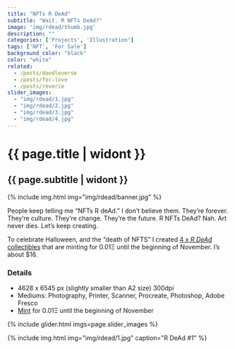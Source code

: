 ```yaml
---
title: "NFTs R DeAd"
subtitle: "Wait. R NFTs DeAd?"
image: 'img/rdead/thumb.jpg'
description: ""
categories: ['Projects', 'Illustration']
tags: ['NFT', 'For Sale']
background_color: "black"
color: "white"
related:
  - /posts/doodleverse
  - /posts/for-love
  - /posts/reverie
slider_images:
  - "img/rdead/1.jpg"
  - "img/rdead/2.jpg"
  - "img/rdead/3.jpg"
  - "img/rdead/4.jpg"
---
```

# {{ page.title | widont }}
## {{ page.subtitle | widont }}

{% include img.html img="img/rdead/banner.jpg" %}

People keep telling me “NFTs R deAd.” I don’t believe them. They’re forever. They’re culture. They’re change. They’re the future. R NFTs DeAd? Nah. Art never dies. Let’s keep creating.

To celebrate Halloween, and the “death of NFTS” I created [4 x *R DeAd* collectibles](https://ttkb.me/rdead) that are minting for 0.01Ξ until the beginning of November. I’s about $16.

### Details
- 4628 x 6545 px (slightly smaller than A2 size) 300dpi
- Mediums: Photography, Printer, Scanner, Procreate, Photoshop, Adobe Fresco
- [Mint](https://ttkb.me/rdead) for 0.01Ξ until the beginning of November

{% include glider.html imgs=page.slider_images %}

{% include img.html img="img/rdead/1.jpg" caption="R DeAd #1" %}